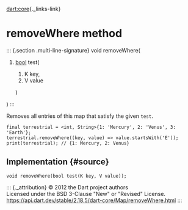 [dart:core](../../dart-core/dart-core-library){._links-link}

removeWhere method
==================

::: {.section .multi-line-signature}
void removeWhere(

1.  [bool](../bool-class) test(
    1.  K key,
    2.  V value

    )

)
:::

Removes all entries of this map that satisfy the given `test`.

``` {.language-dart data-language="dart"}
final terrestrial = <int, String>{1: 'Mercury', 2: 'Venus', 3: 'Earth'};
terrestrial.removeWhere((key, value) => value.startsWith('E'));
print(terrestrial); // {1: Mercury, 2: Venus}
```

Implementation {#source}
--------------

``` {.language-dart data-language="dart"}
void removeWhere(bool test(K key, V value));
```

::: {._attribution}
© 2012 the Dart project authors\
Licensed under the BSD 3-Clause \"New\" or \"Revised\" License.\
<https://api.dart.dev/stable/2.18.5/dart-core/Map/removeWhere.html>
:::
